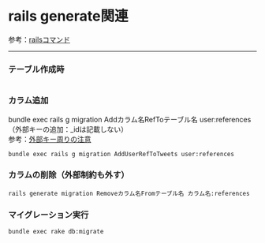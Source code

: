 
# rails generate関連

参考：[railsコマンド](http://railsdoc.com/rails)
　  
- - - 
### テーブル作成時
```

```

### カラム追加
bundle exec rails g migration Addカラム名RefToテーブル名 user:references（外部キーの追加：_idは記載しない）  
参考：[外部キー周りの注意](http://b.pyar.bz/blog/2014/10/22/foreigner/)
```
bundle exec rails g migration AddUserRefToTweets user:references
```

### カラムの削除（外部制約も外す）
```
rails generate migration Removeカラム名Fromテーブル名 カラム名:references
```




### マイグレーション実行
```
bundle exec rake db:migrate
```
